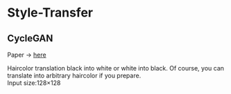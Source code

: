 # Style-Transfer

## CycleGAN
Paper -> [here](https://arxiv.org/pdf/1703.10593.pdf "here")  

Haircolor translation black into white or white into black. Of course, you can translate into arbitrary haircolor if you prepare.  
Input size:128×128
